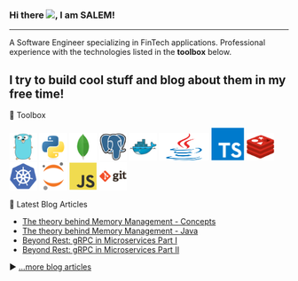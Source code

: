 ### Hi there <img src="https://raw.githubusercontent.com/MartinHeinz/MartinHeinz/master/wave.gif" width="30px">, I am SALEM!

---

A Software Engineer specializing in FinTech applications. Professional experience with the technologies listed in the **toolbox** below.

I try to build cool stuff and blog about them in my free time!
---

🧰 Toolbox

<img src="https://github.com/devicons/devicon/blob/master/icons/go/go-original.svg" alt="Go" width="50" height="50"/> <img src="https://github.com/devicons/devicon/blob/master/icons/python/python-original.svg" alt="Python" width="50" height="50"/> <img src="https://github.com/devicons/devicon/blob/master/icons/mongodb/mongodb-original.svg" alt="Mongo" width="50" height="50"/> 
<img src="https://github.com/devicons/devicon/blob/master/icons/postgresql/postgresql-original.svg" alt="Postgres" width="50" height="50"/> 
<img src="https://github.com/devicons/devicon/blob/master/icons/docker/docker-original.svg" alt="Docker" width="50" height="50"/> <img src="https://github.com/devicons/devicon/blob/master/icons/java/java-original.svg" alt="Java" width="90" height="50"/> 
<img src="https://github.com/devicons/devicon/blob/master/icons/typescript/typescript-original.svg" alt="TypeScript" width="60" height="60"/>
<img src="https://github.com/devicons/devicon/blob/master/icons/redis/redis-original.svg" alt="Redis" width="50" height="50"/> <img src="https://github.com/devicons/devicon/blob/master/icons/kubernetes/kubernetes-plain.svg" alt="Kubernetes" width="50" height="50"/>
<img src="https://github.com/devicons/devicon/blob/master/icons/jupyter/jupyter-original.svg" alt="Jypyter" width="50" height="50"/>
<img src="https://github.com/devicons/devicon/blob/master/icons/javascript/javascript-original.svg" alt="JavaScript" width="50" height="50"/>
<img src="https://github.com/devicons/devicon/blob/master/icons/git/git-original-wordmark.svg" alt="Git" width="50" height="50"/>


📘 Latest Blog Articles

<!-- BLOG-POST-LIST:START -->
- [The theory behind Memory Management - Concepts](https://blog.mahmoud-salem.net/the-theory-behind-memory-management-part-1)
- [The theory behind Memory Management - Java](https://blog.mahmoud-salem.net/the-theory-behind-memory-management-java)
- [Beyond Rest: gRPC in Microservices Part I](https://blog.mahmoud-salem.net/beyond-rest-grpc-in-microservices-part-i)
- [Beyond Rest: gRPC in Microservices Part II](https://blog.mahmoud-salem.net/beyond-rest-grpc-in-microservices-part-ii)
<!-- BLOG-POST-LIST:END -->

▶ [...more blog articles](https://blog.mahmoud-salem.net)


<!--
**catalinpit/catalinpit** is a ✨ _special_ ✨ repository because its `README.md` (this file) appears on your GitHub profile.

Here are some ideas to get you started:

- 🔭 I’m currently working on ...
- 🌱 I’m currently learning ...
- 👯 I’m looking to collaborate on ...
- 🤔 I’m looking for help with ...
- 💬 Ask me about ...
- 📫 How to reach me: ...
- 😄 Pronouns: ...
- ⚡ Fun fact: ...
-->
